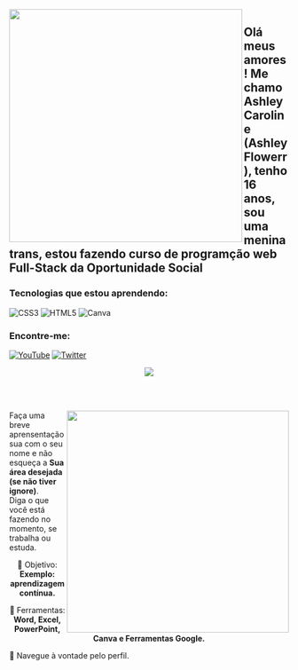 <img align="left" src="https://github.com/AshleyCaroline/ashleycaroline/assets/146993774/72667b80-ed98-4baa-9eb5-33d9e0aaef20" heigth="370px" width="420px">

## Olá meus amores! Me chamo Ashley Caroline (AshleyFlowerr), tenho 16 anos, sou uma menina trans, estou fazendo curso de programção web Full-Stack da Oportunidade Social

### Tecnologias que estou aprendendo:
![CSS3](https://img.shields.io/badge/css3-%231572B6.svg?style=for-the-badge&logo=css3&logoColor=white) 	![HTML5](https://img.shields.io/badge/html5-%23E34F26.svg?style=for-the-badge&logo=html5&logoColor=white) ![Canva](https://img.shields.io/badge/Canva-%2300C4CC.svg?style=for-the-badge&logo=Canva&logoColor=white)

### Encontre-me:
<a href="https://www.youtube.com/@ashleyflowerr">![YouTube](https://img.shields.io/badge/YouTube-%23FF0000.svg?style=for-the-badge&logo=YouTube&logoColor=white)</a>
<a href="https://twitter.com/ashleyflowerr?t=HboWFiEzNPQuSh_YSeBBMw&s=09">![Twitter](https://img.shields.io/badge/Twitter-%231DA1F2.svg?style=for-the-badge&logo=Twitter&logoColor=white)</a>
<div align="center"> 

  
<div align="center"> 

  
 <a href="https://github.com/MarquinCss/github-readme-stats"><img align="center" src="https://github-readme-stats.vercel.app/api/top-langs/?username=AshleyCaroline&layout=compact&theme=dark&hide_border=true" /></a> 





</img>

</div>

<br> <br>

<img src="https://raw.githubusercontent.com/MicaelliMedeiros/micaellimedeiros/master/image/computer-illustration.png" min-width="400px" max-width="400px" width="400px" align="right">

<p align="left"> 
  Faça uma breve aprensentação sua com o seu nome e não esqueça a <strong>Sua área desejada (se não tiver ignore)</strong>. <br>
  Diga o que você está fazendo no momento, se trabalha ou estuda.
</p>

<p align="left">
 
  🦄 Objetivo: **Exemplo: aprendizagem contínua.**
</p>

<p align="left">
</p>

  💼 Ferramentas:  **Word, Excel, PowerPoint, Canva e Ferramentas Google.**


<p align="left">
  💌 Navegue à vontade pelo perfil.
</p>












</img>












</img>

